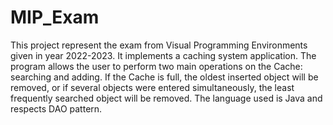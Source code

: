 # MIP_Exam

This project represent the exam from Visual Programming Environments given in year 2022-2023. It implements a caching system application. The program allows the user to perform two main operations on the Cache: searching and adding. If the Cache is full, the oldest inserted object will be removed, or if several objects were entered simultaneously, the least frequently searched object will be removed. The language used is Java and respects DAO pattern.
